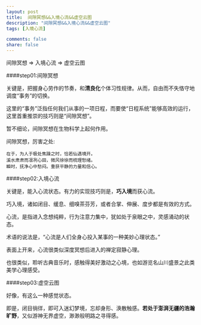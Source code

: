 ```yaml
---
layout: post
title:  间隙冥想&&入境心流&&虚空云图
description: "间隙冥想&&入境心流&&虚空云图"
tags: [入境心流]

comments: false
share: false
---
```


间隙冥想 => 入境心流 => 虚空云图


####step01:间隙冥想

关键是，把握身心劳作的节奏，和**清良化**个体习性规律。从而，自由而不失恪守地调度“事务”的切换。

这里的“事务”泛指任何我们从事的一项日程，而要使“日程系统”能够高效的运行，这里首重推崇的技巧则是“间隙冥想”。

暂不细论，间隙冥想在生物科学上起何作用。

间隙冥想，厉害之处:

	在于，为人于极处焦躁之时，恰若仙遇境开。
	溪水肃肃而凛冽心田，微风徐徐而梳理愁绪。
	瞬时，抚净心中愁闷。重获平静的力量和信心。

####step02:入境心流

关键是，能入心流状态。有力的实现技巧则是，**巧入境**而获心流。

巧入境，诸如闭目、缓息、细嗅茶芬芳，或者合掌、伸展、度步都是有效的方式。

心流，是指进入念想纯粹，行为注意力集中，犹如处于泉眼之中，灵感涌动的状态。

术语的说法是，“心流是人们全身心投入某事的一种美妙心理状态。”

表面上开来，心流很类似深度冥想后进入的禅定寂静心理。

也很类似，聆听古典音乐时，感触得美好激动之心境，也如游览名山川盛景之此类美学心理感受。

####step03:虚空云图

好像，有这么一种感觉状态。

即是，闭目徜徉，即可入迷幻梦境，忘却身形、涣散触感。**若处于澎湃无疆的浩瀚旷野**，又似游神无界虚空，渺渺般明路之寻得感。








 